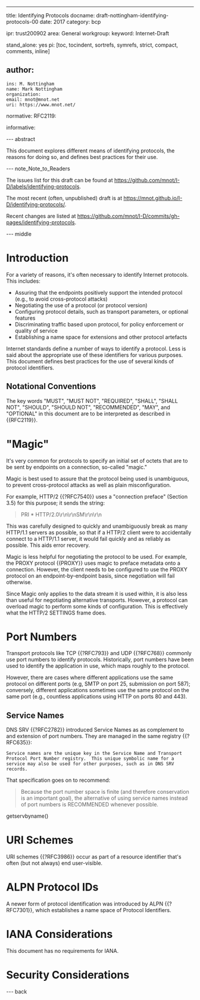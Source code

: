 ---
title: Identifying Protocols
docname: draft-nottingham-identifying-protocols-00
date: 2017
category: bcp

ipr: trust200902
area: General
workgroup:
keyword: Internet-Draft

stand_alone: yes
pi: [toc, tocindent, sortrefs, symrefs, strict, compact, comments, inline]

author:
 -
    ins: M. Nottingham
    name: Mark Nottingham
    organization:
    email: mnot@mnot.net
    uri: https://www.mnot.net/

normative:
  RFC2119:

informative:


--- abstract

This document explores different means of identifying protocols, the reasons for doing so, and
defines best practices for their use.


--- note_Note_to_Readers

The issues list for this draft can be found at <https://github.com/mnot/I-D/labels/identifying-protocols>.

The most recent (often, unpublished) draft is at <https://mnot.github.io/I-D/identifying-protocols/>.

Recent changes are listed at <https://github.com/mnot/I-D/commits/gh-pages/identifying-protocols>.


--- middle

# Introduction

For a variety of reasons, it's often necessary to identify Internet protocols. This includes:

- Assuring that the endpoints positively support the intended protocol (e.g., to avoid cross-protocol attacks)
- Negotiating the use of a protocol (or protocol version)
- Configuring protocol details, such as transport parameters, or optional features
- Discriminating traffic based upon protocol, for policy enforcement or quality of service
- Establishing a name space for extensions and other protocol artefacts

Internet standards define a number of ways to identify a protocol. Less is said about the
appropriate use of these identifiers for various purposes. This document defines best practices for
the use of several kinds of protocol identifiers.


## Notational Conventions

The key words "MUST", "MUST NOT", "REQUIRED", "SHALL", "SHALL NOT", "SHOULD", "SHOULD NOT",
"RECOMMENDED", "MAY", and "OPTIONAL" in this document are to be interpreted as described in
{{RFC2119}}.


# "Magic"

It's very common for protocols to specify an initial set of octets that are to be sent by endpoints
on a connection, so-called "magic."

Magic is best used to assure that the protocol being used is unambiguous, to prevent cross-protocol
attacks as well as plain misconfiguration.

For example, HTTP/2 {{?RFC7540}} uses a "connection preface" (Section 3.5) for this purpose; it
sends the string:

> PRI * HTTP/2.0\r\n\r\nSM\r\n\r\n

This was carefully designed to quickly and unambiguously break as many HTTP/1.1 servers as
possible, so that if a HTTP/2 client were to accidentally connect to a HTTP/1.1 server, it would
fail quickly and as reliably as possible. This aids error recovery.

Magic is less helpful for negotiating the protocol to be used. For example, the PROXY protocol
{{PROXY}} uses magic to preface metadata onto a connection. However, the client needs to be
configured to use the PROXY protocol on an endpoint-by-endpoint basis, since negotiation will fail
otherwise.

Since Magic only applies to the data stream it is used within, it is also less than useful for
negotiating alternative transports. However, a protocol can overload magic to perform some kinds of
configuration. This is effectively what the HTTP/2 SETTINGS frame does.





# Port Numbers

Transport protocols like TCP {{?RFC793}} and UDP {{?RFC768}} commonly use port numbers to identify
protocols. Historically, port numbers have been used to identify the application in use, which maps
roughly to the protocol.

However, there are cases where different applications use the same protocol on different ports
(e.g, SMTP on port 25, submission on port 587); conversely, different applications sometimes use
the same protocol on the same port (e.g., countless applications using HTTP on ports 80 and 443).




## Service Names

DNS SRV {{?RFC2782}} introduced Service Names as as complement to and extension of port numbers.
They are managed in the same registry {{?RFC635}}:

    Service names are the unique key in the Service Name and Transport
    Protocol Port Number registry.  This unique symbolic name for a
    service may also be used for other purposes, such as in DNS SRV
    records.

That specification goes on to recommend:

> Because the port number space is finite (and therefore conservation is an important goal), the
> alternative of using service names instead of port numbers is RECOMMENDED whenever possible.


getservbyname()





# URI Schemes

URI schemes {{?RFC3986}} occur as part of a resource identifier that's often (but not always) end
user-visible.


# ALPN Protocol IDs

A newer form of protocol identification was introduced by ALPN {{?RFC7301}}, which establishes a
name space of Protocol Identifiers.


# IANA Considerations

This document has no requirements for IANA.

# Security Considerations


--- back
